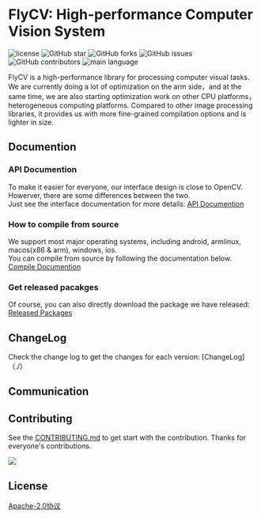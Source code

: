 # FlyCV: High-performance Computer Vision System
![license](https://img.shields.io/hexpm/l/plug?color=%2300CD66&logo=apache&logoColor=%2300CD66)
![GitHub star](https://img.shields.io/github/stars/paddlepaddle/flycv?color=%23FFB90F&logo=github)
![GitHub forks](https://img.shields.io/github/forks/paddlepaddle/flycv?color=pink&logo=github)
![GitHub issues](https://img.shields.io/github/issues/paddlepaddle/flycv?color=%2300BFFF&logo=github)
![GitHub contributors](https://img.shields.io/github/contributors/paddlepaddle/flycv?color=orange&logo=github)
![main language](https://img.shields.io/github/languages/top/paddlepaddle/flycv?color=%23EEE685&logo=c%2B%2B&logoColor=%23EEE685)

FlyCV is a high-performance library for processing computer visual tasks. We are currently doing a lot of optimization on the arm side，and at the same time, we are also starting optimization work on other CPU platforms，heterogeneous computing platforms. Compared to other image processing libraries, it provides us with more fine-grained compilation options and is lighter in size.

## Documention

### API Documention
To make it easier for everyone, our interface design is close to OpenCV. Howerver, there are some differences between the two.
<br>
Just see the interface documentation for more details: [API Documention](./)

### How to compile from source
We support most major operating systems, including android, armlinux, macos(x86 & arm), windows, ios. 
<br>
You can compile from source by following the documentation below.
<br>
[Compile Documention](./)

### Get released pacakges

Of course, you can also directly download the package we have released: [Released Packages](./)

## ChangeLog
Check the change log to get the changes for each version: [ChangeLog]（./）

## Communication

## Contributing
See the [CONTRIBUTING.md](./CONTRIBUTING.md) to get start with the contribution. Thanks for everyone's contributions.

<a href="https://github.com/paddlepaddle/flycv/graphs/contributors">
  <img src="https://contrib.rocks/image?repo=paddlepaddle/flycv" />
</a>

## License
[Apache-2.0协议](./License)
